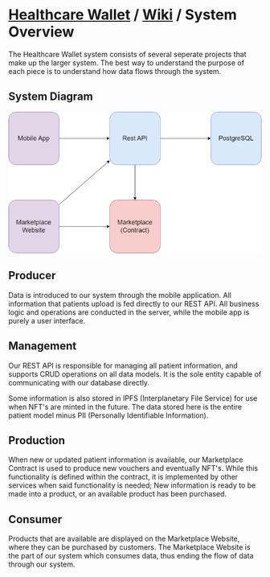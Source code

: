 # [Healthcare Wallet](https://github.com/Healthcare-Wallet/wallet/tree/main) / [Wiki](https://github.com/Healthcare-Wallet/wallet/tree/main/wiki) / System Overview

The Healthcare Wallet system consists of several seperate projects that make up the larger system. The best way to understand the purpose of each piece is to understand how data flows through the system.

## System Diagram
![](diagrams/SystemDiagram.png)

## Producer

Data is introduced to our system through the mobile application. All information that patients upload is fed directly to our REST API. All business logic and operations are conducted in the server, while the mobile app is purely a user interface.

## Management

Our REST API is responsible for managing all patient information, and supports CRUD operations on all data models. It is the sole entity capable of communicating with our database directly.

Some information is also stored in IPFS (Interplanetary File Service) for use when NFT's are minted in the future. The data stored here is the entire patient model minus PII (Personally Identifiable Information).

## Production

When new or updated patient information is available, our Marketplace Contract is used to produce new vouchers and eventually NFT's. While this functionality is defined within the contract, it is implemented by other services when said functionality is needed; New information is ready to be made into a product, or an available product has been purchased.

## Consumer

Products that are available are displayed on the Marketplace Website, where they can be purchased by customers. The Marketplace Website is the part of our system which consumes data, thus ending the flow of data through our system.
